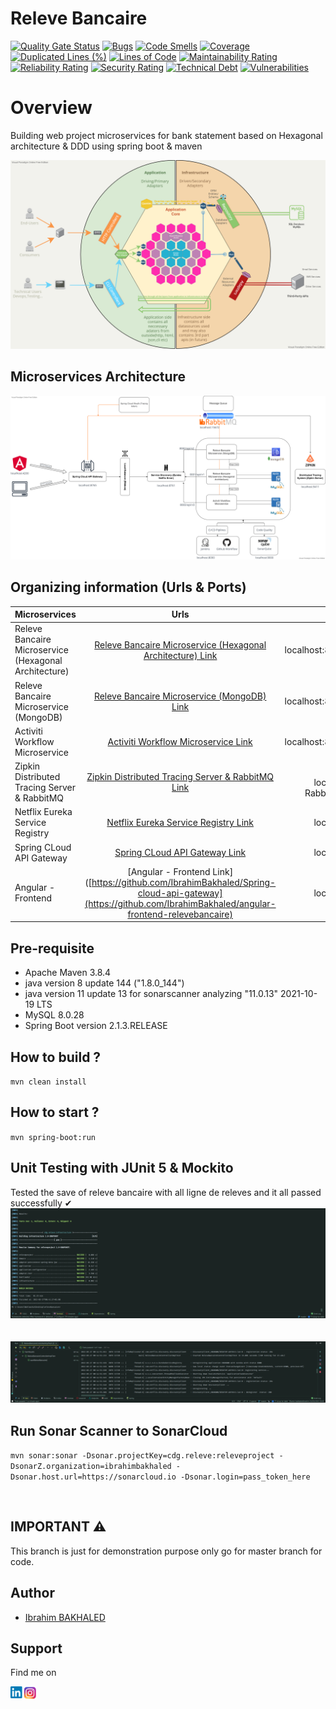 # Releve Bancaire
[![Quality Gate Status](https://sonarcloud.io/api/project_badges/measure?project=cdg.releve%3Areleveproject&metric=alert_status)](https://sonarcloud.io/summary/new_code?id=cdg.releve%3Areleveproject)
[![Bugs](https://sonarcloud.io/api/project_badges/measure?project=cdg.releve%3Areleveproject&metric=bugs)](https://sonarcloud.io/summary/new_code?id=cdg.releve%3Areleveproject)
[![Code Smells](https://sonarcloud.io/api/project_badges/measure?project=cdg.releve%3Areleveproject&metric=code_smells)](https://sonarcloud.io/summary/new_code?id=cdg.releve%3Areleveproject)
[![Coverage](https://sonarcloud.io/api/project_badges/measure?project=cdg.releve%3Areleveproject&metric=coverage)](https://sonarcloud.io/summary/new_code?id=cdg.releve%3Areleveproject)
[![Duplicated Lines (%)](https://sonarcloud.io/api/project_badges/measure?project=cdg.releve%3Areleveproject&metric=duplicated_lines_density)](https://sonarcloud.io/summary/new_code?id=cdg.releve%3Areleveproject)
[![Lines of Code](https://sonarcloud.io/api/project_badges/measure?project=cdg.releve%3Areleveproject&metric=ncloc)](https://sonarcloud.io/summary/new_code?id=cdg.releve%3Areleveproject)
[![Maintainability Rating](https://sonarcloud.io/api/project_badges/measure?project=cdg.releve%3Areleveproject&metric=sqale_rating)](https://sonarcloud.io/summary/new_code?id=cdg.releve%3Areleveproject)
[![Reliability Rating](https://sonarcloud.io/api/project_badges/measure?project=cdg.releve%3Areleveproject&metric=reliability_rating)](https://sonarcloud.io/summary/new_code?id=cdg.releve%3Areleveproject)
[![Security Rating](https://sonarcloud.io/api/project_badges/measure?project=cdg.releve%3Areleveproject&metric=security_rating)](https://sonarcloud.io/summary/new_code?id=cdg.releve%3Areleveproject)
[![Technical Debt](https://sonarcloud.io/api/project_badges/measure?project=cdg.releve%3Areleveproject&metric=sqale_index)](https://sonarcloud.io/summary/new_code?id=cdg.releve%3Areleveproject)
[![Vulnerabilities](https://sonarcloud.io/api/project_badges/measure?project=cdg.releve%3Areleveproject&metric=vulnerabilities)](https://sonarcloud.io/summary/new_code?id=cdg.releve%3Areleveproject)
# Overview
Building web project microservices for bank statement based on Hexagonal architecture & DDD using spring boot & maven

![](Visual%20Paradigm/ReleveBancaireVisualParadigm.png)




## Microservices Architecture

![](Technologies/PFE%20microservices%20architecture.png)


## Organizing information (Urls & Ports)

| Microservices | Urls | Ports |
| :---         |     :---:      |          ---: |
| Releve Bancaire Microservice (Hexagonal Architecture)  | [Releve Bancaire Microservice (Hexagonal Architecture) Link](https://github.com/IbrahimBakhaled/Relevebancaire-microservice)    | localhost:8081/api/v1    |
| Releve Bancaire Microservice (MongoDB)     | [Releve Bancaire Microservice (MongoDB) Link](https://github.com/IbrahimBakhaled/relevebancaire-microservice-mongodb)       | localhost:8082/api/v2      |
| Activiti Workflow Microservice     | [Activiti Workflow Microservice Link](https://github.com/IbrahimBakhaled/Activiti-workflow-microservice)       | localhost:8083/api/v3      |
| Zipkin Distributed Tracing Server & RabbitMQ     | [Zipkin Distributed Tracing Server & RabbitMQ Link](https://github.com/IbrahimBakhaled/Zipkin-distributed-tracing-server-RabbitMQ)       | Zipkin: localhost:9411  RabbitMQ:15672      |
| Netflix Eureka Service Registry     | [Netflix Eureka Service Registry Link](https://github.com/IbrahimBakhaled/Netflix-Eureka-service-registry)       | localhost:8761      |
| Spring CLoud API Gateway     | [Spring CLoud API Gateway Link](https://github.com/IbrahimBakhaled/Spring-cloud-api-gateway)       | localhost:8765      |
| Angular - Frontend     | [Angular - Frontend Link]([https://github.com/IbrahimBakhaled/Spring-cloud-api-gateway](https://github.com/IbrahimBakhaled/angular-frontend-relevebancaire)       | localhost:4200      |


## Pre-requisite

- Apache Maven 3.8.4
- java version 8 update 144 ("1.8.0_144") 
- java version 11 update 13 for sonarscanner analyzing "11.0.13" 2021-10-19 LTS
- MySQL 8.0.28
- Spring Boot version 2.1.3.RELEASE


## How to build ?

`mvn clean install`


## How to start ?

`mvn spring-boot:run`

## Unit Testing with JUnit 5 & Mockito
Tested the save of releve bancaire with all ligne de releves and it all passed successfully ✔
![](resources/Rest%20Test%20passed.png)
<br />
<br />
<br />
![](resources/Releve%20Bancaire%20Controller%20Test.png)

## Run Sonar Scanner to SonarCloud
`mvn sonar:sonar -Dsonar.projectKey=cdg.releve:releveproject -DsonarZ.organization=ibrahimbakhaled -Dsonar.host.url=https://sonarcloud.io -Dsonar.login=pass_token_here`

<br/>

## IMPORTANT ⚠
This branch is just for demonstration purpose only go for master branch for code.

## Author

- [Ibrahim BAKHALED](https://github.com/IbrahimBakhaled)

## Support
Find me on

<a href="https://www.linkedin.com/in/ibrahim-bakhaled-887429206/"><img align="left" src="resources/linkedin.png" alt="Ibrahim Bakhaled | LinkedIn" width="21px"/></a>
<a href="https://www.instagram.com/bakhaledibrahim/?hl=en"><img align="left" src="resources/instagram.png" alt="Ibrahim Bakhaled | LinkedIn" width="21px"/></a>
